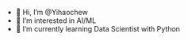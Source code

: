- 👋 Hi, I’m @Yihaochew
- 👀 I’m interested in AI/ML
- 🌱 I’m currently learning Data Scientist with Python

<!---
Yihaochew/Yihaochew is a ✨ special ✨ repository because its `README.md` (this file) appears on your GitHub profile.
You can click the Preview link to take a look at your changes.
--->
